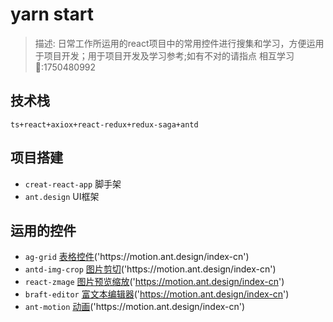 # yarn start
>描述: 日常工作所运用的react项目中的常用控件进行搜集和学习，方便运用于项目开发；用于项目开发及学习参考;如有不对的请指点 相互学习 🐧:1750480992
## 技术栈
`ts+react+axiox+react-redux+redux-saga+antd`
## 项目搭建
* ` creat-react-app ` 脚手架
* ` ant.design ` UI框架
## 运用的控件
* `ag-grid` [表格控件]('https://motion.ant.design/index-cn')('https://motion.ant.design/index-cn')
* `antd-img-crop` [图片剪切]('https://github.com/nanxiaobei/antd-img-crop')('https://motion.ant.design/index-cn')
* `react-zmage` [图片预览缩放]('https://zmage.caldis.me/)('https://motion.ant.design/index-cn')
* `braft-editor` [富文本编辑器]('https://braft.margox.cn/)('https://motion.ant.design/index-cn')
* `ant-motion` [动画]('https://motion.ant.design/index-cn')('https://motion.ant.design/index-cn')
